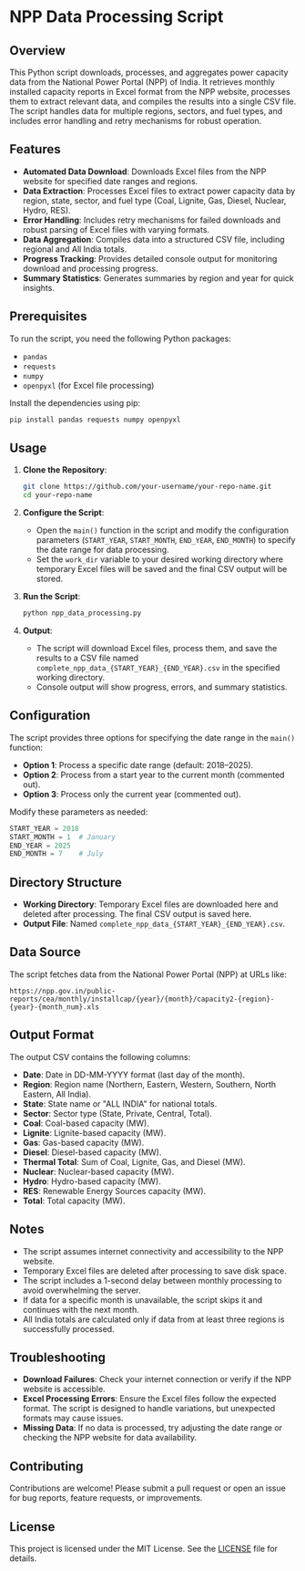 # NPP Data Processing Script

## Overview
This Python script downloads, processes, and aggregates power capacity data from the National Power Portal (NPP) of India. It retrieves monthly installed capacity reports in Excel format from the NPP website, processes them to extract relevant data, and compiles the results into a single CSV file. The script handles data for multiple regions, sectors, and fuel types, and includes error handling and retry mechanisms for robust operation.

## Features
- **Automated Data Download**: Downloads Excel files from the NPP website for specified date ranges and regions.
- **Data Extraction**: Processes Excel files to extract power capacity data by region, state, sector, and fuel type (Coal, Lignite, Gas, Diesel, Nuclear, Hydro, RES).
- **Error Handling**: Includes retry mechanisms for failed downloads and robust parsing of Excel files with varying formats.
- **Data Aggregation**: Compiles data into a structured CSV file, including regional and All India totals.
- **Progress Tracking**: Provides detailed console output for monitoring download and processing progress.
- **Summary Statistics**: Generates summaries by region and year for quick insights.

## Prerequisites
To run the script, you need the following Python packages:
- `pandas`
- `requests`
- `numpy`
- `openpyxl` (for Excel file processing)

Install the dependencies using pip:
```bash
pip install pandas requests numpy openpyxl
```

## Usage
1. **Clone the Repository**:
   ```bash
   git clone https://github.com/your-username/your-repo-name.git
   cd your-repo-name
   ```

2. **Configure the Script**:
   - Open the `main()` function in the script and modify the configuration parameters (`START_YEAR`, `START_MONTH`, `END_YEAR`, `END_MONTH`) to specify the date range for data processing.
   - Set the `work_dir` variable to your desired working directory where temporary Excel files will be saved and the final CSV output will be stored.

3. **Run the Script**:
   ```bash
   python npp_data_processing.py
   ```

4. **Output**:
   - The script will download Excel files, process them, and save the results to a CSV file named `complete_npp_data_{START_YEAR}_{END_YEAR}.csv` in the specified working directory.
   - Console output will show progress, errors, and summary statistics.

## Configuration
The script provides three options for specifying the date range in the `main()` function:
- **Option 1**: Process a specific date range (default: 2018–2025).
- **Option 2**: Process from a start year to the current month (commented out).
- **Option 3**: Process only the current year (commented out).

Modify these parameters as needed:
```python
START_YEAR = 2018
START_MONTH = 1  # January
END_YEAR = 2025
END_MONTH = 7    # July
```

## Directory Structure
- **Working Directory**: Temporary Excel files are downloaded here and deleted after processing. The final CSV output is saved here.
- **Output File**: Named `complete_npp_data_{START_YEAR}_{END_YEAR}.csv`.

## Data Source
The script fetches data from the National Power Portal (NPP) at URLs like:
```
https://npp.gov.in/public-reports/cea/monthly/installcap/{year}/{month}/capacity2-{region}-{year}-{month_num}.xls
```

## Output Format
The output CSV contains the following columns:
- **Date**: Date in DD-MM-YYYY format (last day of the month).
- **Region**: Region name (Northern, Eastern, Western, Southern, North Eastern, All India).
- **State**: State name or "ALL INDIA" for national totals.
- **Sector**: Sector type (State, Private, Central, Total).
- **Coal**: Coal-based capacity (MW).
- **Lignite**: Lignite-based capacity (MW).
- **Gas**: Gas-based capacity (MW).
- **Diesel**: Diesel-based capacity (MW).
- **Thermal Total**: Sum of Coal, Lignite, Gas, and Diesel (MW).
- **Nuclear**: Nuclear-based capacity (MW).
- **Hydro**: Hydro-based capacity (MW).
- **RES**: Renewable Energy Sources capacity (MW).
- **Total**: Total capacity (MW).

## Notes
- The script assumes internet connectivity and accessibility to the NPP website.
- Temporary Excel files are deleted after processing to save disk space.
- The script includes a 1-second delay between monthly processing to avoid overwhelming the server.
- If data for a specific month is unavailable, the script skips it and continues with the next month.
- All India totals are calculated only if data from at least three regions is successfully processed.

## Troubleshooting
- **Download Failures**: Check your internet connection or verify if the NPP website is accessible.
- **Excel Processing Errors**: Ensure the Excel files follow the expected format. The script is designed to handle variations, but unexpected formats may cause issues.
- **Missing Data**: If no data is processed, try adjusting the date range or checking the NPP website for data availability.

## Contributing
Contributions are welcome! Please submit a pull request or open an issue for bug reports, feature requests, or improvements.

## License
This project is licensed under the MIT License. See the [LICENSE](LICENSE) file for details.